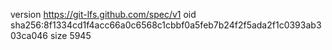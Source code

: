 version https://git-lfs.github.com/spec/v1
oid sha256:8f1334cd1f4acc66a0c6568c1cbbf0a5feb7b24f2f5ada2f1c0393ab303ca046
size 5945

